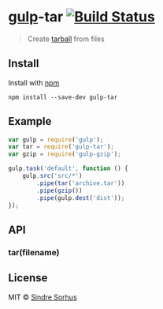 # [gulp](https://github.com/wearefractal/gulp)-tar [![Build Status](https://secure.travis-ci.org/sindresorhus/gulp-tar.png?branch=master)](http://travis-ci.org/sindresorhus/gulp-tar)

> Create [tarball](http://en.wikipedia.org/wiki/Tar_(computing)) from files


## Install

Install with [npm](https://npmjs.org/package/gulp-tar)

```
npm install --save-dev gulp-tar
```


## Example

```js
var gulp = require('gulp');
var tar = require('gulp-tar');
var gzip = require('gulp-gzip');

gulp.task('default', function () {
	gulp.src('src/*')
		.pipe(tar('archive.tar'))
		.pipe(gzip())
		.pipe(gulp.dest('dist'));
});
```


## API

### tar(filename)


## License

MIT © [Sindre Sorhus](http://sindresorhus.com)
